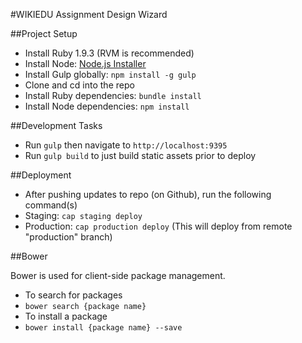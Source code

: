 #WIKIEDU Assignment Design Wizard

##Project Setup

- Install Ruby 1.9.3 (RVM is recommended)
- Install Node: [Node.js Installer](http://nodejs.org/)
- Install Gulp globally: `npm install -g gulp`
- Clone and cd into the repo
- Install Ruby dependencies: `bundle install`
- Install Node dependencies: `npm install`

##Development Tasks

- Run `gulp` then navigate to `http://localhost:9395`
- Run `gulp build` to just build static assets prior to deploy

##Deployment

- After pushing updates to repo (on Github), run the following command(s)
- Staging: `cap staging deploy`
- Production: `cap production deploy` (This will deploy from remote "production" branch)

##Bower

Bower is used for client-side package management.

- To search for packages
 - `bower search {package name}`
- To install a package
 - `bower install {package name} --save`
